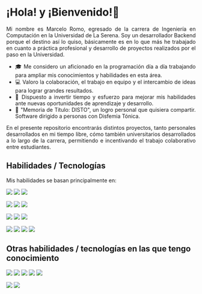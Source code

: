 <div align="justify">

# ¡Hola! y ¡Bienvenido!👋
Mi nombre es Marcelo Romo, egresado de la carrera de Ingeniería en Computación en la Universidad de La Serena. Soy un desarrollador Backend porque el destino así lo quiso, básicamente es en lo que más he trabajado en cuanto a práctica profesional y desarrollo de proyectos realizados por el paso en la Universidad. 

- 🎓 Me considero un aficionado en la programación día a día trabajando para ampliar mis conocimientos y habilidades en esta área. 
- 💻 Valoro la colaboración, el trabajo en equipo y el intercambio de ideas para lograr grandes resultados.
- 🔎 Dispuesto a invertir tiempo y esfuerzo para mejorar mis habilidades ante nuevas oportunidades de aprendizaje y desarrollo.
- 💙 "Memoria de Título: DISTO", un logro personal que quisiera compartir. Software dirigido a personas con Disfemia Tónica.

En el presente repositorio encontrarás distintos proyectos, tanto personales desarrollados en mi tiempo libre, cómo también universitarios desarrollados a lo largo de la carrera, permitiendo e incentivando el trabajo colaborativo entre estudiantes.

</div>

## Habilidades / Tecnologías
Mis habilidades se basan principalmente en:

<img src="https://img.shields.io/badge/Java-F7DF1E.svg?style=for-the-badge&logo=Java&logoColor=black" /> <img src="https://img.shields.io/badge/C%20Sharp-239120.svg?style=for-the-badge&logo=C-Sharp&logoColor=white" /> <img src="https://img.shields.io/badge/Python-3776AB.svg?style=for-the-badge&logo=Python&logoColor=white" /> 

<img src="https://img.shields.io/badge/Spring-6DB33F.svg?style=for-the-badge&logo=Spring&logoColor=white" /> <img src="https://img.shields.io/badge/Django-092E20.svg?style=for-the-badge&logo=Django&logoColor=white" /> <img src="https://img.shields.io/badge/Flask-000000.svg?style=for-the-badge&logo=Flask&logoColor=white" />

<img src="https://img.shields.io/badge/MySQL-4479A1.svg?style=for-the-badge&logo=MySQL&logoColor=white" /> <img src="https://img.shields.io/badge/PostgreSQL-4169E1.svg?style=for-the-badge&logo=PostgreSQL&logoColor=white" /> <img src="https://img.shields.io/badge/Amazon%20S3-569A31.svg?style=for-the-badge&logo=Amazon-S3&logoColor=white" />

<img src="https://img.shields.io/badge/Git-F05032.svg?style=for-the-badge&logo=Git&logoColor=white" /> <img src="https://img.shields.io/badge/Amazon%20AWS-232F3E.svg?style=for-the-badge&logo=Amazon-AWS&logoColor=white" /> <img src="https://img.shields.io/badge/Google%20Cloud-4285F4.svg?style=for-the-badge&logo=Google-Cloud&logoColor=white" /> <img src="https://img.shields.io/badge/Arduino-00979D.svg?style=for-the-badge&logo=Arduino&logoColor=white" />

## Otras habilidades / tecnologías en las que tengo conocimiento  
<img src="https://img.shields.io/badge/HTML5-E34F26.svg?style=for-the-badge&logo=HTML5&logoColor=white" /> <img src="https://img.shields.io/badge/CSS3-1572B6.svg?style=for-the-badge&logo=CSS3&logoColor=white" /> <img src="https://img.shields.io/badge/JavaScript-F7DF1E.svg?style=for-the-badge&logo=JavaScript&logoColor=black" /> <img src="https://img.shields.io/badge/PHP-777BB4.svg?style=for-the-badge&logo=PHP&logoColor=white" /> <img src="https://img.shields.io/badge/Dart-0175C2.svg?style=for-the-badge&logo=Dart&logoColor=white" />

<img src="https://img.shields.io/badge/Flutter-02569B.svg?style=for-the-badge&logo=Flutter&logoColor=white" /> <img src="https://img.shields.io/badge/Elastic%20Stack-005571.svg?style=for-the-badge&logo=Elastic-Stack&logoColor=white" />
